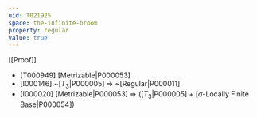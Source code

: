 ```yaml
---
uid: T021925
space: the-infinite-broom
property: regular
value: true
---
```

[[Proof]]

* [T000949] [Metrizable|P000053]
* [I000146] ~[$T_3$|P000005] => ~[Regular|P000011]
* [I000020] [Metrizable|P000053] => ([$T_3$|P000005] + [$\sigma$-Locally Finite Base|P000054])

